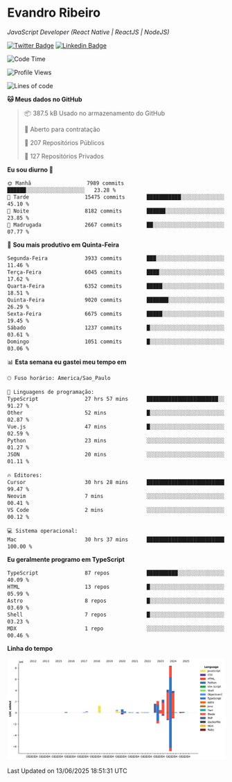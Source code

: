 # Evandro **Ribeiro**

*JavaScript Developer (React Native | ReactJS | NodeJS)*

[![Twitter Badge](https://img.shields.io/badge/-@ribeiroevandro-201B2D?style=flat-square&labelColor=201B2D&logo=twitter&logoColor=white&link=https://twitter.com/ribeiroevandro)](https://twitter.com/ribeiroevandro) 
[![Linkedin Badge](https://img.shields.io/badge/-Evandro%20Ribeiro-201B2D?style=flat-square&logo=Linkedin&logoColor=white&link=https://www.linkedin.com/in/ribeiroevandro)](https://www.linkedin.com/in/ribeiroevandro) 


<!--START_SECTION:waka-->
![Code Time](http://img.shields.io/badge/Code%20Time-4%2C544%20hrs%2020%20mins-blue)

![Profile Views](http://img.shields.io/badge/Visualizac%C3%B5es%20do%20perfil-1-blue)

![Lines of code](https://img.shields.io/badge/Desde%20o%20Hello%20World%20eu%20escrevi-26.5%20million%20linhas%20de%20c%C3%B3digo-blue)

**🐱 Meus dados no GitHub** 

> 📦 387.5 kB Usado no armazenamento do GitHub 
 > 
> 💼 Aberto para contratação
 > 
> 📜 207 Repositórios Públicos 
 > 
> 🔑 127 Repositórios Privados 
 > 
**Eu sou diurno 🐤** 

```text
🌞 Manhã                  7989 commits        ██████░░░░░░░░░░░░░░░░░░░   23.28 % 
🌆 Tarde                  15475 commits       ███████████░░░░░░░░░░░░░░   45.10 % 
🌃 Noite                  8182 commits        ██████░░░░░░░░░░░░░░░░░░░   23.85 % 
🌙 Madrugada              2667 commits        ██░░░░░░░░░░░░░░░░░░░░░░░   07.77 % 
```
📅 **Sou mais produtivo em Quinta-Feira** 

```text
Segunda-Feira            3933 commits        ███░░░░░░░░░░░░░░░░░░░░░░   11.46 % 
Terça-Feira              6045 commits        ████░░░░░░░░░░░░░░░░░░░░░   17.62 % 
Quarta-Feira             6352 commits        █████░░░░░░░░░░░░░░░░░░░░   18.51 % 
Quinta-Feira             9020 commits        ███████░░░░░░░░░░░░░░░░░░   26.29 % 
Sexta-Feira              6675 commits        █████░░░░░░░░░░░░░░░░░░░░   19.45 % 
Sábado                   1237 commits        █░░░░░░░░░░░░░░░░░░░░░░░░   03.61 % 
Domingo                  1051 commits        █░░░░░░░░░░░░░░░░░░░░░░░░   03.06 % 
```


📊 **Esta semana eu gastei meu tempo em** 

```text
🕑︎ Fuso horário: America/Sao_Paulo

💬 Linguagens de programação: 
TypeScript               27 hrs 57 mins      ███████████████████████░░   91.27 % 
Other                    52 mins             █░░░░░░░░░░░░░░░░░░░░░░░░   02.87 % 
Vue.js                   47 mins             █░░░░░░░░░░░░░░░░░░░░░░░░   02.59 % 
Python                   23 mins             ░░░░░░░░░░░░░░░░░░░░░░░░░   01.27 % 
JSON                     20 mins             ░░░░░░░░░░░░░░░░░░░░░░░░░   01.11 % 

🔥 Editores: 
Cursor                   30 hrs 28 mins      █████████████████████████   99.47 % 
Neovim                   7 mins              ░░░░░░░░░░░░░░░░░░░░░░░░░   00.41 % 
VS Code                  2 mins              ░░░░░░░░░░░░░░░░░░░░░░░░░   00.12 % 

💻 Sistema operacional: 
Mac                      30 hrs 37 mins      █████████████████████████   100.00 % 
```

**Eu geralmente programo em TypeScript** 

```text
TypeScript               87 repos            ██████████░░░░░░░░░░░░░░░   40.09 % 
HTML                     13 repos            █░░░░░░░░░░░░░░░░░░░░░░░░   05.99 % 
Astro                    8 repos             █░░░░░░░░░░░░░░░░░░░░░░░░   03.69 % 
Shell                    7 repos             █░░░░░░░░░░░░░░░░░░░░░░░░   03.23 % 
MDX                      1 repo              ░░░░░░░░░░░░░░░░░░░░░░░░░   00.46 % 
```



**Linha do tempo**

![Lines of Code chart](https://raw.githubusercontent.com/ribeiroevandro/ribeiroevandro/main/assets/bar_graph.png)


 Last Updated on 13/06/2025 18:51:31 UTC
<!--END_SECTION:waka-->
